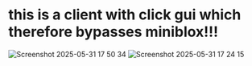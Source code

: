 # this is a client with click gui which therefore bypasses miniblox!!!


![Screenshot 2025-05-31 17 50 34](https://github.com/user-attachments/assets/3bffa452-b37a-4c64-8fa2-36e0c28e2a7d)
![Screenshot 2025-05-31 17 24 15](https://github.com/user-attachments/assets/afe471f0-6f30-4400-9259-032e8f3e0b20)
